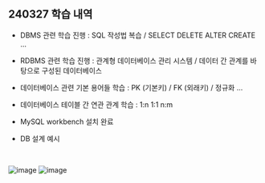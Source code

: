 ## 240327 학습 내역

- DBMS 관련 학습 진행 : SQL 작성법 복습 / SELECT DELETE ALTER CREATE ...
- RDBMS 관련 학습 진행 : 관계형 데이터베이스 관리 시스템 / 데이터 간 관계를 바탕으로 구성된 데이터베이스
- 데이터베이스 관련 기본 용어들 학습 : PK (기본키) / FK (외래키) / 정규화 ...
- 데이터베이스 테이블 간 연관 관계 학습 : 1:n 1:1 n:m
- MySQL workbench 설치 완료

- DB 설계 예시

<br>

![image](https://github.com/kimsunhoon/devcourse/assets/96249610/01b9fb73-a5a1-410e-99d9-eec351ab5826)
![image](https://github.com/kimsunhoon/devcourse/assets/96249610/63ea2140-443e-4fa2-b8d4-7fa454b09ac1)
